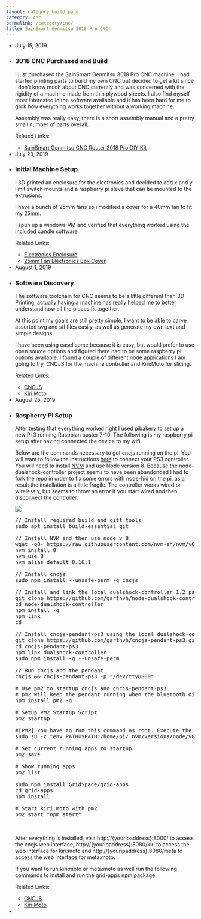 ```yaml
---
layout: category_build_page
category: cnc
permalink: /category/cnc/
title: SainSmart Genmitsu 3018 Pro CNC
---
```

<div class="box-body">
    <ul class="timeline">
        <li class="time-label">
            <span class="bg-blue">
                <time datetime="2019-07-15T00:00:00-07:00" itemprop="datePublished">July  15, 2019</time>
            </span>
        </li>
        <li>
            <i class="fa fa-truck bg-red"></i>
            <div class="timeline-item">
                <span class="time"></span>
                <h3 class="timeline-header">3018 CNC Purchased and Build</h3>
                <div class="timeline-body">
                    <p>I just purchased the SainSmart Genmitsu 3018 Pro CNC machine, I had started printing parts to build my own CNC but decided to get a kit since I don't know much about CNC currently and was concerned with the rigidity of a machine made from thin plywood sheets.  I also find myself most interested in the software available and it has been hard for me to grok how everything works together without a working machine. </p>
                    <p>Assembly was really easy, there is a short assembly manual and a pretty small number of parts overall. </p>
                </div>
                <div class="timeline-footer">
                Related Links:
                <ul>
                    <li><a href="https://www.sainsmart.com/products/sainsmart-genmitsu-cnc-router-3018-pro-diy-kit">SainSmart Genmitsu CNC Router 3018 Pro DIY Kit</a></li>
                </ul>
                </div>
            </div>
        </li>
        <li class="time-label">
            <span class="bg-blue">
                <time datetime="2019-07-23T00:00:00-07:00" itemprop="datePublished">July  23, 2019</time>
            </span>
        </li>
        <li>
            <i class="fa fa-cogs bg-green"></i>
            <div class="timeline-item">
                <span class="time"></span>
                <h3 class="timeline-header">Initial Machine Setup</h3>
                <div class="timeline-body">
                    <p>
                        I 3D printed an enclosure for the electronics and decided to add x and y limit switch mounts and a raspberry pi sleve that can be mounted to the extrusions.
                    </p>
                    <p>
                        I have a bunch of 25mm fans so i modified a cover for a 40mm fan to fit my 25mm.
                    </p>
                    <p>
                        I spun up a windows VM and verified that everything worked using the included candle software.
                    </p>
                </div>
                <div class="timeline-footer">
                Related Links: 
                <ul>
                    <li><a href="https://www.thingiverse.com/thing:3654553">Electronics Enclosure</a></li>
                    <li><a href="https://www.thingiverse.com/thing:3764473">25mm Fan Electronics Box Cover</a></li>
                </ul>
                </div>
            </div>
        </li>
         <li class="time-label">
            <span class="bg-blue">
                <time datetime="2019-08-01T00:00:00-07:00" itemprop="datePublished">August  1, 2019</time>
            </span>
        </li>
        <li>
            <i class="fa fa-terminal bg-yellow"></i>
            <div class="timeline-item">
                <span class="time"></span>
                <h3 class="timeline-header">Software Discovery</h3>
                <div class="timeline-body">
                    <p>
                        The software toolchain for CNC seems to be a little different than 3D Printing, actually having a machine has really helped me to better understand how all the pieces fit together.
                    </p>
                    <p>
                        At this point my goals are still pretty simple, I want to be able to carve assorted svg and stl files easily, as well as generate my own text and simple designs.
                    </p>
                    <p>
                        I have been using easel some because it is easy, but would prefer to use open source options and figured there had to be some raspberry pi options available. I found a couple of different node applications I am going to try, CNCJS for the machine controller and Kiri:Moto for slicing.
                    </p>
                </div>
                <div class="timeline-footer">
                Related Links: 
                <ul>
                    <li><a href="https://cncjs.org">CNCJS</a></li>
                    <li><a href="https://github.com/GridSpace/grid-apps/wiki/Kiri:Moto">Kiri:Moto</a></li>
                </ul>
                </div>
            </div>
        </li>
        <li class="time-label">
            <span class="bg-blue">
                <time datetime="2019-08-25T00:00:00-07:00" itemprop="datePublished">August  25, 2019</time>
            </span>
        </li>
        <li>
            <i class="fa fa-laptop bg-red"></i>
            <div class="timeline-item">
                <span class="time"></span>
                <h3 class="timeline-header">Raspberry Pi Setup</h3>
                <div class="timeline-body">
                    <p>
                        After testing that everything worked right I used pibakery to set up a new Pi 3 running Raspbian buster 7-10.  The following is my raspberry pi setup after having connected the device to my wifi.
                    </p>
                    <p>Below are the commands necessary to get cncjs running on the pi. You will want to follow the instructions <a href="http://orikad.com/sixpair_instructions.html">here</a> to connect your PS3 controller.  You will need to install <a href="https://github.com/nvm-sh/nvm">NVM</a> and use Node version 8.  Because the node-dualshock-controller project seems to have been abandonded I had to fork the repo in order to fix some errors with node-hid on the pi, as a result the installation is a little fragile.  The controller works wired or wirelessly, but seems to throw an error if you start wired and then disconnect the controller.</p>
                    <img src="//garthvh.com/assets/img/cnc/buttonmap.jpg" class="img-responsive img-rounded" />

<pre>
// Install required build and gitt tools
sudo apt install build-essential git

// Install NVM and then use node v 8
wget -qO- https://raw.githubusercontent.com/nvm-sh/nvm/v0.34.0/install.sh | bash
nvm install 8
nvm use 8
nvm alias default 8.16.1

// Install cncjs
sudo npm install --unsafe-perm -g cncjs

// Install and link the local dualshock-controller 1.2 package
git clone https://github.com/garthvh/node-dualshock-controller.git
cd node-dualshock-controller
npm install -g
npm link
cd

// Install cncjs-pendant-ps3 using the local dualshock-controller package
git clone https://github.com/garthvh/cncjs-pendant-ps3.git
cd cncjs-pendant-ps3
npm link dualshock-controller
sudo npm install -g --unsafe-perm

// Run cncjs and the pendant
cncjs && cncjs-pendant-ps3 -p "/dev/ttyUSB0"

# Use pm2 to startup cncjs and cncjs-pendant-ps3
# pm2 will keep the pendant running when the bluetooth disconnects
npm install pm2 -g

# Setup PM2 Startup Script
pm2 startup

#[PM2] You have to run this command as root. Execute the following command:
sudo su -c "env PATH=$PATH:/home/pi/.nvm/versions/node/v8.16.1/bin pm2 startup -u pi --hp /home/pi"

# Set current running apps to startup
pm2 save

# Show running apps
pm2 list

sudo npm install GridSpace/grid-apps
cd grid-apps
npm install

# Start kiri.moto with pm2
pm2 start "npm start"


</pre>

<p>After everything is installed, visit http://{youripaddress}:8000/ to access the cncjs web interface, http://{youripaddress}:8080/kiri to access the web interface for kiri:moto and http://{youripaddress}:8080/meta to access the web interface for meta:moto.</p>
<p>If you want to run kiri:moto or meta:moto as well run the following commands to install and run the grid-apps npm package.</p>
                </div>
                <div class="timeline-footer">
                Related Links: 
                <ul>
                     <li><a href="https://cncjs.org">CNCJS</a></li>
                     <li><a href="https://github.com/GridSpace/grid-apps/wiki/Kiri:Moto">Kiri:Moto</a></li>
                </ul>
                </div>
            </div>
        </li>
        <li>
            <i class="fa fa-clock-o bg-gray"></i>
        </li>
    </ul>
</div>